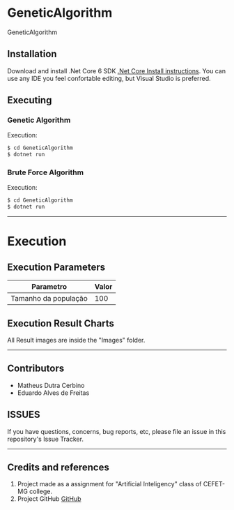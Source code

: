 # GeneticAlgorithm
GeneticAlgorithm

## Installation

Download and install .Net Core 6 SDK [.Net Core Install instructions](https://dotnet.microsoft.com/en-us/download).
You can use any IDE you feel confortable editing, but Visual Studio is preferred.

## Executing

### Genetic Algorithm
Execution:
````bash
$ cd GeneticAlgorithm
$ dotnet run
````

### Brute Force Algorithm
Execution:
````bash
$ cd GeneticAlgorithm
$ dotnet run
````

----

# Execution
## Execution Parameters
| Parametro            	| Valor 	            |
|----------------------	|-------	            |
| Tamanho da população 	| 100    	            |


## Execution Result Charts
All Result images are inside the "Images" folder.

----

## Contributors

- Matheus Dutra Cerbino
- Eduardo Alves de Freitas

## ISSUES

If you have questions, concerns, bug reports, etc, please file an issue in this repository's Issue Tracker.

----

## Credits and references

1. Project made as a assignment for "Artificial Inteligency" class of CEFET-MG college.
2. Project GitHub [GitHub](https://github.com/Pinacolada8/Knapsack-GeneticAlgorithm)
